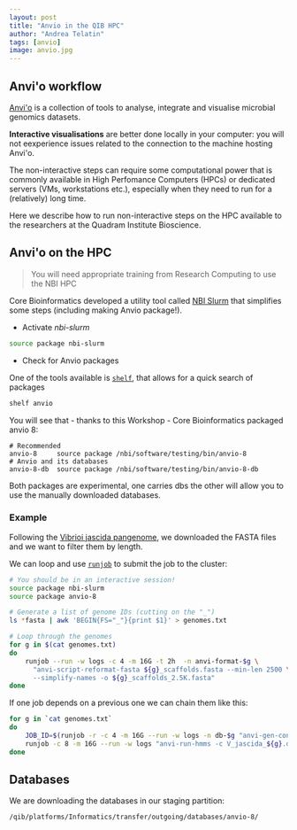 ```yaml
---
layout: post
title: "Anvio in the QIB HPC"
author: "Andrea Telatin"
tags: [anvio]
image: anvio.jpg
---
```



## Anvi'o workflow

[Anvi'o](https://www.anvio.org) is a collection of tools to analyse, integrate and visualise microbial genomics datasets.

**Interactive visualisations** are better done locally in your computer: you will not eexperience issues related to the connection to the machine hosting Anvi'o.

The non-interactive steps can require some computational power that is commonly available in High Perfomance Computers (HPCs) or dedicated servers (VMs, workstations etc.), especially when they need to run for a (relatively) long time.

Here we describe how to run non-interactive steps on the HPC available to the researchers at the Quadram Institute Bioscience.

## Anvi'o on the HPC

> You will need appropriate training from Research Computing to
> use the NBI HPC

Core Bioinformatics developed a utility tool called [NBI Slurm](https://github.com/quadram-institute-bioscience/NBI-Slurm?tab=readme-ov-file#new-batch-interface-for-slurm) that simplifies some steps (including making Anvio package!).

* Activate *nbi-slurm*

```bash
source package nbi-slurm
```

* Check for Anvio packages

One of the tools available is [`shelf`](https://metacpan.org/dist/NBI-Slurm/view/bin/shelf), that allows for a quick search of packages

```bash
shelf anvio
```

You will see that - thanks to this Workshop - Core Bioinformatics packaged anvio 8:

```text
# Recommended
anvio-8     source package /nbi/software/testing/bin/anvio-8
# Anvio and its databases
anvio-8-db  source package /nbi/software/testing/bin/anvio-8-db
```

Both packages are experimental, one carries dbs the other will allow you to use the manually downloaded databases.

### Example

Following the [Vibrioi jascida pangenome](https://merenlab.org/tutorials/vibrio-jasicida-pangenome/), we downloaded the FASTA files and we want to filter them by length.

We can loop and use [`runjob`](https://metacpan.org/dist/NBI-Slurm/view/bin/runjob) to submit the job to the cluster:

```bash
# You should be in an interactive session!
source package nbi-slurm
source package anvio-8

# Generate a list of genome IDs (cutting on the "_")
ls *fasta | awk 'BEGIN{FS="_"}{print $1}' > genomes.txt

# Loop through the genomes
for g in $(cat genomes.txt)
do
    runjob --run -w logs -c 4 -m 16G -t 2h  -n anvi-format-$g \
      "anvi-script-reformat-fasta ${g}_scaffolds.fasta --min-len 2500 \
      --simplify-names -o ${g}_scaffolds_2.5K.fasta"
done
```

If one job depends on a previous one we can chain them like this:

```bash
for g in `cat genomes.txt`
do
    JOB_ID=$(runjob -r -c 4 -m 16G --run -w logs -n db-$g "anvi-gen-contigs-database -f ${g}_scaffolds_2.5K.fasta -o V_jascida_${g}.db --num-threads 4 -n Vj_${g}")
    runjob -c 8 -m 16G --run -w logs "anvi-run-hmms -c V_jascida_${g}.db --num-threads 4" -n hmms-8 --after $JOB_ID
done
```


## Databases

We are downloading the databases in our staging partition:

```text
/qib/platforms/Informatics/transfer/outgoing/databases/anvio-8/
```